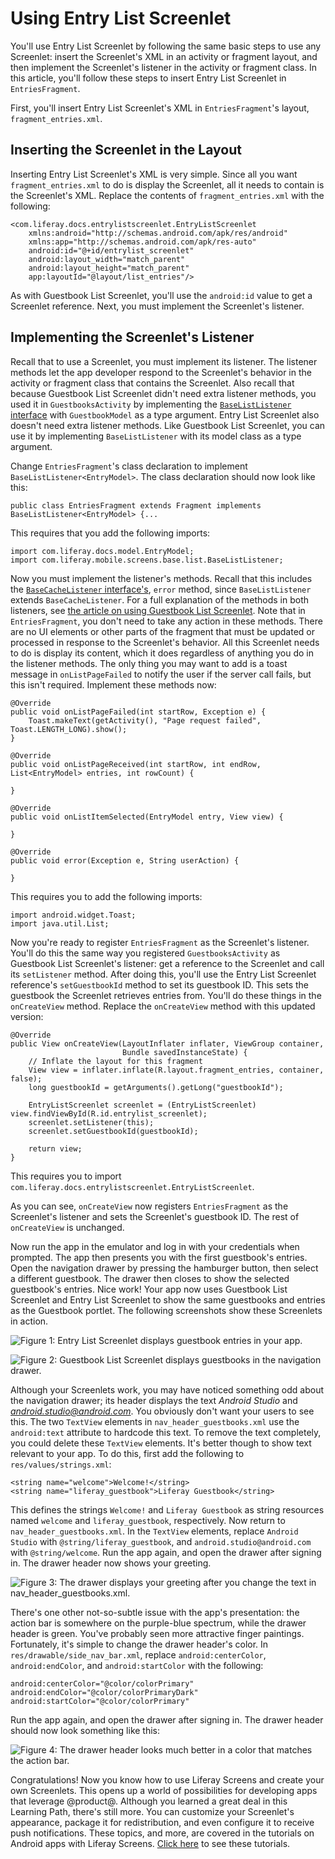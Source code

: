 # Using Entry List Screenlet [](id=using-entry-list-screenlet)

You'll use Entry List Screenlet by following the same basic steps to use any 
Screenlet: insert the Screenlet's XML in an activity or fragment layout, and 
then implement the Screenlet's listener in the activity or fragment class. In 
this article, you'll follow these steps to insert Entry List Screenlet in 
`EntriesFragment`. 

First, you'll insert Entry List Screenlet's XML in `EntriesFragment`'s layout, 
`fragment_entries.xml`. 

## Inserting the Screenlet in the Layout [](id=inserting-the-screenlet-in-the-layout)

Inserting Entry List Screenlet's XML is very simple. Since all you want 
`fragment_entries.xml` to do is display the Screenlet, all it needs to contain 
is the Screenlet's XML. Replace the contents of `fragment_entries.xml` with the 
following: 

    <com.liferay.docs.entrylistscreenlet.EntryListScreenlet
        xmlns:android="http://schemas.android.com/apk/res/android"
        xmlns:app="http://schemas.android.com/apk/res-auto"
        android:id="@+id/entrylist_screenlet"
        android:layout_width="match_parent"
        android:layout_height="match_parent"
        app:layoutId="@layout/list_entries"/>

As with Guestbook List Screenlet, you'll use the `android:id` value to get a 
Screenlet reference. Next, you must implement the Screenlet's listener. 

## Implementing the Screenlet's Listener [](id=implementing-the-screenlets-listener)

Recall that to use a Screenlet, you must implement its listener. The listener 
methods let the app developer respond to the Screenlet's behavior in the 
activity or fragment class that contains the Screenlet. Also recall that because 
Guestbook List Screenlet didn't need extra listener methods, you used it in 
`GuestbooksActivity` by implementing the 
[`BaseListListener` interface](https://github.com/liferay/liferay-screens/blob/2.1.0/android/library/src/main/java/com/liferay/mobile/screens/base/list/BaseListListener.java) 
with `GuestbookModel` as a type argument. Entry List Screenlet also doesn't need 
extra listener methods. Like Guestbook List Screenlet, you can use it by 
implementing `BaseListListener` with its model class as a type argument. 

Change `EntriesFragment`'s class declaration to implement 
`BaseListListener<EntryModel>`. The class declaration should now look like this: 

    public class EntriesFragment extends Fragment implements BaseListListener<EntryModel> {...

This requires that you add the following imports:

    import com.liferay.docs.model.EntryModel;
    import com.liferay.mobile.screens.base.list.BaseListListener;

Now you must implement the listener's methods. Recall that this includes the 
[`BaseCacheListener` interface's](https://github.com/liferay/liferay-screens/blob/2.1.0/android/library/src/main/java/com/liferay/mobile/screens/base/list/BaseListListener.java), 
`error` method, since `BaseListListener` extends `BaseCacheListener`. For a full 
explanation of the methods in both listeners, see 
[the article on using Guestbook List Screenlet](/develop/tutorials/-/knowledge_base/7-0/using-guestbook-list-screenlet). 
Note that in `EntriesFragment`, you don't need to take any action in these 
methods. There are no UI elements or other parts of the fragment that must be 
updated or processed in response to the Screenlet's behavior. All this Screenlet 
needs to do is display its content, which it does regardless of anything you do 
in the listener methods. The only thing you may want to add is a toast message 
in `onListPageFailed` to notify the user if the server call fails, but this 
isn't required. Implement these methods now: 

    @Override
    public void onListPageFailed(int startRow, Exception e) {
        Toast.makeText(getActivity(), "Page request failed", Toast.LENGTH_LONG).show();
    }

    @Override
    public void onListPageReceived(int startRow, int endRow, List<EntryModel> entries, int rowCount) {

    }

    @Override
    public void onListItemSelected(EntryModel entry, View view) {

    }

    @Override
    public void error(Exception e, String userAction) {

    }

This requires you to add the following imports:

    import android.widget.Toast;
    import java.util.List;

Now you're ready to register `EntriesFragment` as the Screenlet's listener. 
You'll do this the same way you registered `GuestbooksActivity` as Guestbook 
List Screenlet's listener: get a reference to the Screenlet and call its 
`setListener` method. After doing this, you'll use the Entry List Screenlet 
reference's `setGuestbookId` method to set its guestbook ID. This sets the 
guestbook the Screenlet retrieves entries from. You'll do these things in the 
`onCreateView` method. Replace the `onCreateView` method with this updated 
version: 

    @Override
    public View onCreateView(LayoutInflater inflater, ViewGroup container,
                             Bundle savedInstanceState) {
        // Inflate the layout for this fragment
        View view = inflater.inflate(R.layout.fragment_entries, container, false);
        long guestbookId = getArguments().getLong("guestbookId");

        EntryListScreenlet screenlet = (EntryListScreenlet) view.findViewById(R.id.entrylist_screenlet);
        screenlet.setListener(this);
        screenlet.setGuestbookId(guestbookId);

        return view;
    }

This requires you to import 
`com.liferay.docs.entrylistscreenlet.EntryListScreenlet`. 

As you can see, `onCreateView` now registers `EntriesFragment` as the 
Screenlet's listener and sets the Screenlet's guestbook ID. The rest of 
`onCreateView` is unchanged. 

Now run the app in the emulator and log in with your credentials when prompted. 
The app then presents you with the first guestbook's entries. Open the 
navigation drawer by pressing the hamburger button, then select a different 
guestbook. The drawer then closes to show the selected guestbook's entries. Nice 
work! Your app now uses Guestbook List Screenlet and Entry List Screenlet to 
show the same guestbooks and entries as the Guestbook portlet. The following 
screenshots show these Screenlets in action. 

![Figure 1: Entry List Screenlet displays guestbook entries in your app.](../../../images/android-guestbooks-entries-screenlets.png)

![Figure 2: Guestbook List Screenlet displays guestbooks in the navigation drawer.](../../../images/android-guestbook-screenlet-drawer-01.png)

Although your Screenlets work, you may have noticed something odd about the 
navigation drawer; its header displays the text *Android Studio* and 
*android.studio@android.com*. You obviously don't want your users to see this. 
The two `TextView` elements in `nav_header_guestbooks.xml` use the 
`android:text` attribute to hardcode this text. To remove the text completely, 
you could delete these `TextView` elements. It's better though to show text 
relevant to your app. To do this, first add the following to 
`res/values/strings.xml`: 

    <string name="welcome">Welcome!</string>
    <string name="liferay_guestbook">Liferay Guestbook</string>

This defines the strings `Welcome!` and `Liferay Guestbook` as string resources 
named `welcome` and `liferay_guestbook`, respectively. Now return to 
`nav_header_guestbooks.xml`. In the `TextView` elements, replace `Android 
Studio` with `@string/liferay_guestbook`, and `android.studio@android.com` with 
`@string/welcome`. Run the app again, and open the drawer after signing in. The 
drawer header now shows your greeting. 

![Figure 3: The drawer displays your greeting after you change the text in `nav_header_guestbooks.xml`.](../../../images/android-guestbook-screenlet-drawer-02.png)

There's one other not-so-subtle issue with the app's presentation: the action 
bar is somewhere on the purple-blue spectrum, while the drawer header is green. 
You've probably seen more attractive finger paintings. Fortunately, it's simple 
to change the drawer header's color. In `res/drawable/side_nav_bar.xml`, replace 
`android:centerColor`, `android:endColor`, and `android:startColor` with the 
following: 

    android:centerColor="@color/colorPrimary"
    android:endColor="@color/colorPrimaryDark"
    android:startColor="@color/colorPrimary"

Run the app again, and open the drawer after signing in. The drawer header 
should now look something like this: 

![Figure 4: The drawer header looks much better in a color that matches the action bar.](../../../images/android-guestbook-screenlet-drawer-03.png)

Congratulations! Now you know how to use Liferay Screens and create your own 
Screenlets. This opens up a world of possibilities for developing apps that 
leverage @product@. Although you learned a great deal in this Learning Path, 
there's still more. You can customize your Screenlet's appearance, package it 
for redistribution, and even configure it to receive push notifications. These 
topics, and more, are covered in the tutorials on Android apps with Liferay 
Screens. 
[Click here](/develop/tutorials/-/knowledge_base/7-0/android-apps-with-liferay-screens) 
to see these tutorials. 
